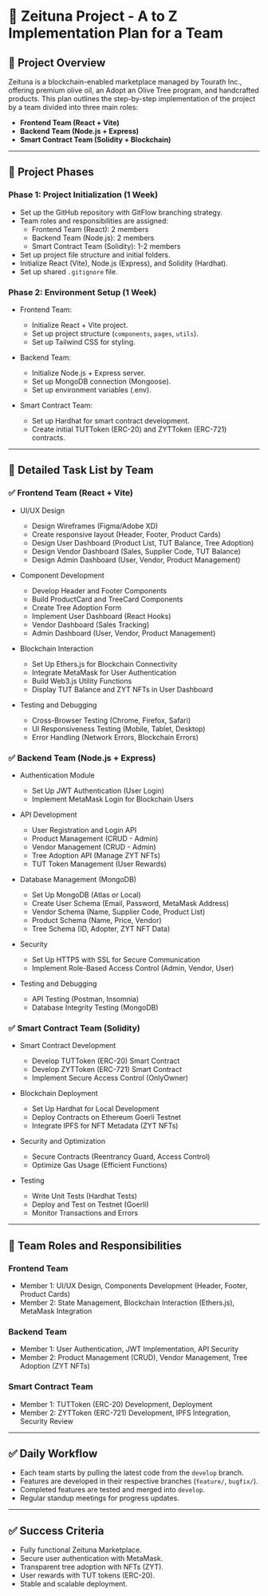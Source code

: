 # 🌿 Zeituna Project - A to Z Implementation Plan for a Team

## 🚀 Project Overview

Zeituna is a blockchain-enabled marketplace managed by Tourath Inc., offering premium olive oil, an Adopt an Olive Tree program, and handcrafted products. This plan outlines the step-by-step implementation of the project by a team divided into three main roles:

- **Frontend Team (React + Vite)**
- **Backend Team (Node.js + Express)**
- **Smart Contract Team (Solidity + Blockchain)**

---

## 🎯 Project Phases

### Phase 1: Project Initialization (1 Week)

- Set up the GitHub repository with GitFlow branching strategy.
- Team roles and responsibilities are assigned:
  - Frontend Team (React): 2 members
  - Backend Team (Node.js): 2 members
  - Smart Contract Team (Solidity): 1-2 members
- Set up project file structure and initial folders.
- Initialize React (Vite), Node.js (Express), and Solidity (Hardhat).
- Set up shared `.gitignore` file.

### Phase 2: Environment Setup (1 Week)

- Frontend Team:

  - Initialize React + Vite project.
  - Set up project structure (`components`, `pages`, `utils`).
  - Set up Tailwind CSS for styling.

- Backend Team:

  - Initialize Node.js + Express server.
  - Set up MongoDB connection (Mongoose).
  - Set up environment variables (.env).

- Smart Contract Team:
  - Set up Hardhat for smart contract development.
  - Create initial TUTToken (ERC-20) and ZYTToken (ERC-721) contracts.

---

## 📌 Detailed Task List by Team

### ✅ Frontend Team (React + Vite)

- UI/UX Design

  - Design Wireframes (Figma/Adobe XD)
  - Create responsive layout (Header, Footer, Product Cards)
  - Design User Dashboard (Product List, TUT Balance, Tree Adoption)
  - Design Vendor Dashboard (Sales, Supplier Code, TUT Balance)
  - Design Admin Dashboard (User, Vendor, Product Management)

- Component Development

  - Develop Header and Footer Components
  - Build ProductCard and TreeCard Components
  - Create Tree Adoption Form
  - Implement User Dashboard (React Hooks)
  - Vendor Dashboard (Sales Tracking)
  - Admin Dashboard (User, Vendor, Product Management)

- Blockchain Interaction

  - Set Up Ethers.js for Blockchain Connectivity
  - Integrate MetaMask for User Authentication
  - Build Web3.js Utility Functions
  - Display TUT Balance and ZYT NFTs in User Dashboard

- Testing and Debugging
  - Cross-Browser Testing (Chrome, Firefox, Safari)
  - UI Responsiveness Testing (Mobile, Tablet, Desktop)
  - Error Handling (Network Errors, Blockchain Errors)

### ✅ Backend Team (Node.js + Express)

- Authentication Module

  - Set Up JWT Authentication (User Login)
  - Implement MetaMask Login for Blockchain Users

- API Development

  - User Registration and Login API
  - Product Management (CRUD - Admin)
  - Vendor Management (CRUD - Admin)
  - Tree Adoption API (Manage ZYT NFTs)
  - TUT Token Management (User Rewards)

- Database Management (MongoDB)

  - Set Up MongoDB (Atlas or Local)
  - Create User Schema (Email, Password, MetaMask Address)
  - Vendor Schema (Name, Supplier Code, Product List)
  - Product Schema (Name, Price, Vendor)
  - Tree Schema (ID, Adopter, ZYT NFT Data)

- Security

  - Set Up HTTPS with SSL for Secure Communication
  - Implement Role-Based Access Control (Admin, Vendor, User)

- Testing and Debugging
  - API Testing (Postman, Insomnia)
  - Database Integrity Testing (MongoDB)

### ✅ Smart Contract Team (Solidity)

- Smart Contract Development

  - Develop TUTToken (ERC-20) Smart Contract
  - Develop ZYTToken (ERC-721) Smart Contract
  - Implement Secure Access Control (OnlyOwner)

- Blockchain Deployment

  - Set Up Hardhat for Local Development
  - Deploy Contracts on Ethereum Goerli Testnet
  - Integrate IPFS for NFT Metadata (ZYT NFTs)

- Security and Optimization

  - Secure Contracts (Reentrancy Guard, Access Control)
  - Optimize Gas Usage (Efficient Functions)

- Testing
  - Write Unit Tests (Hardhat Tests)
  - Deploy and Test on Testnet (Goerli)
  - Monitor Transactions and Errors

---

## 📌 Team Roles and Responsibilities

### Frontend Team

- Member 1: UI/UX Design, Components Development (Header, Footer, Product Cards)
- Member 2: State Management, Blockchain Interaction (Ethers.js), MetaMask Integration

### Backend Team

- Member 1: User Authentication, JWT Implementation, API Security
- Member 2: Product Management (CRUD), Vendor Management, Tree Adoption (ZYT NFTs)

### Smart Contract Team

- Member 1: TUTToken (ERC-20) Development, Deployment
- Member 2: ZYTToken (ERC-721) Development, IPFS Integration, Security Review

---

## ✅ Daily Workflow

- Each team starts by pulling the latest code from the `develop` branch.
- Features are developed in their respective branches (`feature/`, `bugfix/`).
- Completed features are tested and merged into `develop`.
- Regular standup meetings for progress updates.

---

## ✅ Success Criteria

- Fully functional Zeituna Marketplace.
- Secure user authentication with MetaMask.
- Transparent tree adoption with NFTs (ZYT).
- User rewards with TUT tokens (ERC-20).
- Stable and scalable deployment.
